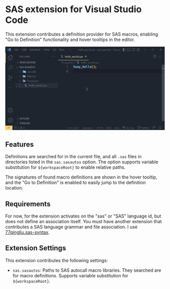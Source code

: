 # SAS extension for Visual Studio Code

This extension contributes a definition provider for SAS macros, enabling "Go to Definition" functionality and hover tooltips in the editor.

![](images/demo.gif)

## Features

Definitions are searched for in the current file, and all `.sas` files in directories listed in the `sas.sasautos` option. The option supports variable substitution for `${workspaceRoot}` to enable relative paths.

The signatures of found macro definitions are shown in the hover tooltip, and the "Go to Definition" is enabled to easily jump to the definition location.

## Requirements

For now, for the extension activates on the "sas" or "SAS" language id, but does not define an association itself. You must have another extension that contributes a SAS language grammar and file association. I use [77qingliu.sas-syntax](https://marketplace.visualstudio.com/items?itemName=77qingliu.sas-syntax).

## Extension Settings

This extension contributes the following settings:

* `sas.sasautos`: Paths to SAS autocall macro libraries. They searched are for macro definitions. Supports variable substitution for `${workspaceRoot}`.
